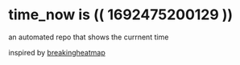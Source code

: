 # time_now is (( 1692475200129 ))

an automated repo that shows the currnent time

inspired by [breakingheatmap](https://github.com/breakingheatmap/breakingheatmap)
